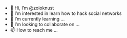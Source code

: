 - 👋 Hi, I’m @zoioknust
- 👀 I’m interested in learn how to hack social networks 
- 🌱 I’m currently learning ...
- 💞️ I’m looking to collaborate on ...
- 📫 How to reach me ...

<!---
zoioknust/zoioknust is a ✨ special ✨ repository because its `README.md` (this file) appears on your GitHub profile.
You can click the Preview link to take a look at your changes.
--->
